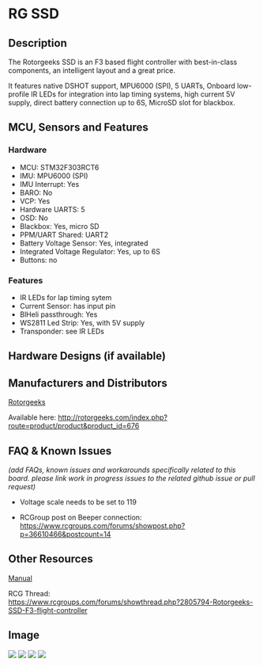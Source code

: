 # RG SSD

## Description

The Rotorgeeks SSD is an F3 based flight controller with best-in-class components, an intelligent layout and a great price.  

It features native DSHOT support, MPU6000 (SPI), 5 UARTs, Onboard low-profile IR LEDs for integration into lap timing systems, high current 5V supply, direct battery connection up to 6S, MicroSD slot for blackbox.

## MCU, Sensors and Features

### Hardware

  - MCU: STM32F303RCT6
  - IMU: MPU6000 (SPI)
  - IMU Interrupt: Yes
  - BARO: No
  - VCP: Yes
  - Hardware UARTS: 5
  - OSD: No
  - Blackbox: Yes, micro SD
  - PPM/UART Shared: UART2
  - Battery Voltage Sensor: Yes, integrated
  - Integrated Voltage Regulator: Yes, up to 6S
  - Buttons: no

### Features
  - IR LEDs for lap timing sytem
  - Current Sensor: has input pin
  - BlHeli passthrough: Yes
  - WS2811 Led Strip: Yes, with 5V supply
  - Transponder: see IR LEDs

## Hardware Designs (if available)

## Manufacturers and Distributors

[Rotorgeeks](http://rotorgeeks.com)

Available here: http://rotorgeeks.com/index.php?route=product/product&product_id=676

## FAQ & Known Issues
_(add FAQs, known issues and workarounds specifically related to this board. please link work in progress issues to the related github issue or pull request)_
  - Voltage scale needs to be set to 119

- RCGroup post on Beeper connection: https://www.rcgroups.com/forums/showpost.php?p=36610466&postcount=14  

## Other Resources

[Manual](http://rotorgeeks.com/download/RG_SSD_Manual.pdf)  

RCG Thread:   
https://www.rcgroups.com/forums/showthread.php?2805794-Rotorgeeks-SSD-F3-flight-controller  

## Image

![](http://rotorgeeks.com/image/cache/data/electronics/FC/RG-SSD-top.800-800x600.jpg)
![](http://rotorgeeks.com/image/cache/data/electronics/FC/RG-SSD-bottom.800-800x600.jpg)
![](http://rotorgeeks.com/image/cache/data/electronics/FC/RG-SSD-top.labels.800-800x600.jpg)
![](http://rotorgeeks.com/image/cache/data/electronics/FC/RG-SSD-bottom.labels.800-800x600.jpg)